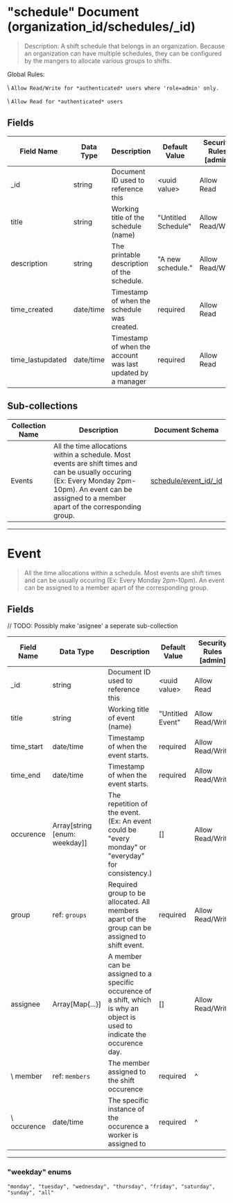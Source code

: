 # "schedule" Document (organization_id/schedules/_id)

> Description: A shift schedule that belongs in an organization. Because an organization can have multiple schedules, they can be configured by the mangers to allocate various groups to shifts.

Global Rules:

\ ```Allow Read/Write for *authenticated* users where 'role=admin' only.```

\ ```Allow Read for *authenticated* users```

## Fields

|Field Name |Data Type |Description | Default Value |Security Rules [admin] |
--- | --- | --- | --- | ---
|_id|string|Document ID used to reference this|\<uuid value\>|Allow Read|
|title|string|Working title of the schedule (name)|"Untitled Schedule"|Allow Read/Write|
|description|string|The printable description of the schedule.|"A new schedule."|Allow Read/Write|
|time_created|date/time|Timestamp of when the schedule was created.|required|Allow Read|
|time_lastupdated|date/time|Timestamp of when the account was last updated by a manager|required|Allow Read|

## Sub-collections
|Collection Name |Description |Document Schema |
--- | --- | ---
|Events|All the time allocations within a schedule. Most events are shift times and can be usually occuring (Ex: Every Monday 2pm-10pm). An event can be assigned to a member apart of the corresponding group.|[schedule/event_id/_id](#event)

---

# Event

> All the time allocations within a schedule. Most events are shift times and can be usually occuring (Ex: Every Monday 2pm-10pm). An event can be assigned to a member apart of the corresponding group.

## Fields

// TODO: Possibly make 'asignee' a seperate sub-collection

|Field Name |Data Type |Description | Default Value |Security Rules [admin] |
--- | --- | --- | --- | ---
|_id|string|Document ID used to reference this|\<uuid value\>|Allow Read|
|title|string|Working title of event (name)|"Untitled Event"|Allow Read/Write|
|time_start|date/time|Timestamp of when the event starts.|required|Allow Read/Write|
|time_end|date/time|Timestamp of when the event starts.|required|Allow Read/Write|
|occurence|Array[string [enum: weekday]]|The repetition of the event. (Ex: An event could be "every monday" or "everyday" for consistency.)|[]|Allow Read/Write|
|group|ref: ```groups```|Required group to be allocated. All members apart of the group can be assigned to shift event.|required|Allow Read/Write|
|assignee|Array[Map{...}]|A member can be assigned to a specific occurence of a shift, which is why an object is used to indicate the occurence day.|[]|Allow Read/Write|
|\\ member|ref: ```members```|The member assigned to the shift occurence|required|^|
|\\ occurence|date/time|The specific instance of the occurence a worker is assigned to|required|^|

---

### "weekday" enums

```
"monday", "tuesday", "wednesday", "thursday", "friday", "saturday", "sunday", "all"
```
